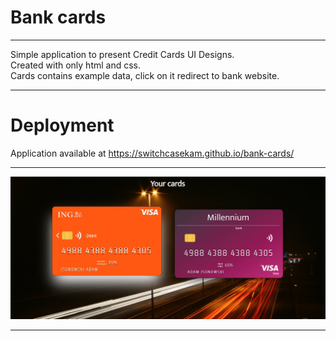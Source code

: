 # Bank cards

---

Simple application to present Credit Cards UI Designs.<br>
Created with only html and css.<br>
Cards contains example data, click on it redirect to bank website.
<br>


---
# Deployment
Application available at https://switchcasekam.github.io/bank-cards/

----

![alt text](https://github.com/SwitchCaseKam/bank-cards/blob/main/example-pic.JPG?raw=true)

---